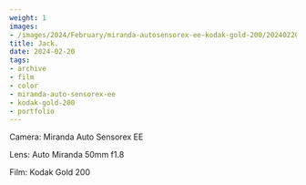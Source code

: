 ```yaml
---
weight: 1
images:
- /images/2024/February/miranda-autosensorex-ee-kodak-gold-200/20240220-R1-00567-036A.jpg
title: Jack.
date: 2024-02-20
tags:
- archive
- film
- color
- miranda-auto-sensorex-ee
- kodak-gold-200
- portfolio
---
```


Camera: Miranda Auto Sensorex EE

Lens: Auto Miranda 50mm f1.8

Film: Kodak Gold 200
